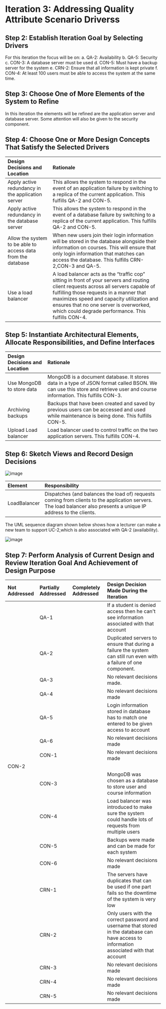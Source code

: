 # Iteration 3: Addressing Quality Attribute Scenario Driverss
## Step 2: Establish Iteration Goal by Selecting Drivers
For this iteration the focus will be on:
a. QA-2: Availability
b. QA-5: Security
c. CON-3: A database server must be used
d. CON-5: Must have a backup server for the system
e. CRN-2: Ensure that all information is kept private
f. CON-4: At least 100 users must be able to access the system at the same time.

## Step 3: Choose One of More Elements of the System to Refine
In this iteration the elements will be refined are the application server and database
server. Some attention will also be given to the security component.

## Step 4: Choose One or More Design Concepts That Satisfy the Selected Drivers
Design Decisions and Location | Rationale |
|:---|:---|
Apply active redundancy in the application server | This allows the system to respond in the event of an application failure by switching to a replica of the current application. This fulfills QA-2 and CON-5.
Apply active redundancy in the database server | This allows the system to respond in the event of a database failure by switching to a replica of the current application. This fulfills QA-2 and CON-5. | 
Allow the system to be able to access data from the database | When new users join their login information will be stored in the database alongside their information on courses. This will ensure that only login information that matches can access the database. This fulfills CRN-2,CON-3 and QA-5. |
Use a load balancer | A load balancer acts as the “traffic cop” sitting in front of your servers and routing client requests across all servers capable of fulfilling those requests in a manner that maximizes speed and capacity utilization and ensures that no one server is overworked, which could degrade performance. This fulfills CON-4. |

 ## Step 5: Instantiate Architectural Elements, Allocate Responsibilities, and Define Interfaces
Design Decisions and Location | Rationale
|:---|:---|
Use MongoDB to store data | MongoDB is a document database. It stores data in a type of JSON format called BSON. We can use this store and retrieve user and course information. This fulfills CON-3. |
Archiving backups | Backups that have been created and saved by previous users can be accessed and used while maintenance is being done. This fulfills CON-5.|
Upload Load balancer | Load balancer used to control traffic on the two application servers. This fulfills CON-4. |

## Step 6: Sketch Views and Record Design Decisions
![image](https://user-images.githubusercontent.com/80362352/209515135-f92041da-99e8-4cfc-b78b-f92db91cbc13.png) 

Element | Responsibility
|:---|:---|
LoadBalancer | Dispatches (and balances the load of) requests coming from clients to the application servers. The load balancer also presents a unique IP address to the clients.|

The UML sequence diagram shown below shows how a lecturer can make a new team to
support UC-2,which is also associated with QA-2 (availability).

![image](https://user-images.githubusercontent.com/80362352/209515175-297aa50f-0279-456e-91b4-7524a389aab7.png)

## Step 7: Perform Analysis of Current Design and Review Iteration Goal And Achievement of Design Purpose
Not Addressed | Partially Addressed | Completely Addressed | Design Decision Made During the Iteration|
|:---|:---|:---|:---|
| |QA-1 | |  If a student is denied access then he can't see information associated with that account |
||QA-2 ||Duplicated servers to ensure that during a failure the system can still run even with a failure of one component.
||QA-3 ||No relevant decisions made. |
||QA-4|| No relevant decisions made
||QA-5|| Login information stored in database has to match one entered to be given access to account
||QA-6|| No relevant decisions made
||CON-1|| No relevant decisions made
|CON-2|||| No relevant decisions made|
||CON-3|| MongoDB was chosen as a database to store user and course information
||CON-4|| Load balancer was introduced to make sure the system could handle lots of requests from multiple users
||CON-5|| Backups were made and can be made for each system
||CON-6|| No relevant decisions made
||CRN-1|| The servers have duplicates that can be used if one part fails so the downtime of the system is very low
||CRN-2|| Only users with the correct password and username that stored in the database can have access to information associated with that account
||CRN-3|| No relevant decisions made
||CRN-4|| No relevant decisions made
||CRN-5|| No relevant decisions made
